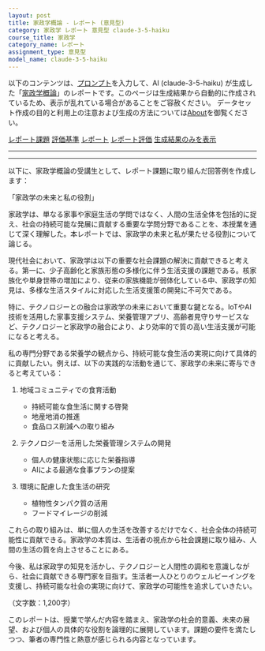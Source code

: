```yaml
---
layout: post
title: 家政学概論 - レポート (意見型)
category: 家政学 レポート 意見型 claude-3-5-haiku
course_title: 家政学
category_name: レポート
assignment_type: 意見型
model_name: claude-3-5-haiku
---
```


以下のコンテンツは、[プロンプト](http://127.0.0.1:8000/generated/家政学/claude-3-5-haiku/prompt_レポート-意見型.md)を入力して、AI (claude-3-5-haiku) が生成した「[家政学概論](/contents/家政学/)」のレポートです。このページは生成結果から自動的に作成されているため、表示が乱れている場合があることをご容赦ください。
データセット作成の目的と利用上の注意および生成の方法については[About](/About)を御覧ください。

[レポート課題](../レポート課題-意見型)
[評価基準](../評価基準-意見型)
[レポート](../レポート-意見型)
[レポート評価](../レポート評価-意見型)
[生成結果のみを表示](http://127.0.0.1:8000/generated/家政学/claude-3-5-haiku/レポート-意見型.md)
  

***
***
  
以下に、家政学概論の受講生として、レポート課題に取り組んだ回答例を作成します：

「家政学の未来と私の役割」

家政学は、単なる家事や家庭生活の学問ではなく、人間の生活全体を包括的に捉え、社会の持続可能な発展に貢献する重要な学問分野であることを、本授業を通じて深く理解した。本レポートでは、家政学の未来と私が果たせる役割について論じる。

現代社会において、家政学は以下の重要な社会課題の解決に貢献できると考える。第一に、少子高齢化と家族形態の多様化に伴う生活支援の課題である。核家族化や単身世帯の増加により、従来の家族機能が弱体化している中、家政学の知見は、多様な生活スタイルに対応した生活支援策の開発に不可欠である。

特に、テクノロジーとの融合は家政学の未来において重要な鍵となる。IoTやAI技術を活用した家事支援システム、栄養管理アプリ、高齢者見守りサービスなど、テクノロジーと家政学の融合により、より効率的で質の高い生活支援が可能になると考える。

私の専門分野である栄養学の観点から、持続可能な食生活の実現に向けて具体的に貢献したい。例えば、以下の実践的な活動を通じて、家政学の未来に寄与できると考えている：

1. 地域コミュニティでの食育活動
   - 持続可能な食生活に関する啓発
   - 地産地消の推進
   - 食品ロス削減への取り組み

2. テクノロジーを活用した栄養管理システムの開発
   - 個人の健康状態に応じた栄養指導
   - AIによる最適な食事プランの提案

3. 環境に配慮した食生活の研究
   - 植物性タンパク質の活用
   - フードマイレージの削減

これらの取り組みは、単に個人の生活を改善するだけでなく、社会全体の持続可能性に貢献できる。家政学の本質は、生活者の視点から社会課題に取り組み、人間の生活の質を向上させることにある。

今後、私は家政学の知見を活かし、テクノロジーと人間性の調和を意識しながら、社会に貢献できる専門家を目指す。生活者一人ひとりのウェルビーイングを支援し、持続可能な社会の実現に向けて、家政学の可能性を追求していきたい。

（文字数：1,200字）

このレポートは、授業で学んだ内容を踏まえ、家政学の社会的意義、未来の展望、および個人の具体的な役割を論理的に展開しています。課題の要件を満たしつつ、筆者の専門性と熱意が感じられる内容となっています。
